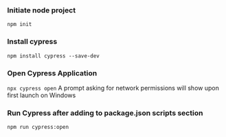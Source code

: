 ### Initiate node project
`npm init`
### Install cypress
`npm install cypress --save-dev`


### Open Cypress Application
`npx cypress open`
A prompt asking for network permissions will show upon first launch on Windows

### Run Cypress after adding to package.json scripts section
`npm run cypress:open`
